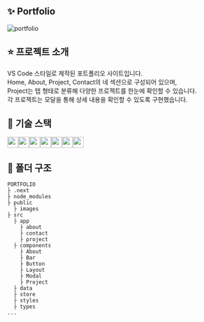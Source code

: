 ## ✨ Portfolio

![portfolio](https://github.com/user-attachments/assets/f835fa67-89d2-4f63-83b5-4f846f99c435)

## ⭐ 프로젝트 소개

VS Code 스타일로 제작된 포트폴리오 사이트입니다.<br/> Home, About, Project, Contact의 네 섹션으로 구성되어 있으며,<br/> Project는 탭 형태로 분류해 다양한 프로젝트를 한눈에 확인할 수 있습니다.<br/> 각 프로젝트는 모달을 통해 상세 내용을 확인할 수 있도록 구현했습니다.

## 🔨 기술 스택

<img src="https://img.shields.io/badge/next.js-000000?style=flat-square&logo=next.js&logoColor=white" height="25"/><img src="https://img.shields.io/badge/react-61DAFB?style=flat-square&logo=react&logoColor=black" height="25"/><img src="https://img.shields.io/badge/typescript-3178C6?style=flat-square&logo=typeScript&logoColor=white" height="25"/><img src="https://img.shields.io/badge/sass-CC6699?style=flat-square&logo=sass&logoColor=white" height="25"/><img src="https://img.shields.io/badge/zustand-FA7D19?style=flat-square&logoColor=white" height="25"/><img src="https://img.shields.io/badge/react icons-6CB86A?style=flat-square&logoColor=white" height="25"/><img src="https://img.shields.io/badge/react simple typewriter-9266CC?style=flat-square&logoColor=white" height="25"/>

## 📝 폴더 구조

```
PORTFOLIO
├ .next
├ node_modules
├ public
  ├ images
├ src
  ├ app
    ├ about
    ├ contact
    ├ project
  ├ components
    ├ About
    ├ Bar
    ├ Button
    ├ Layout
    ├ Modal
    ├ Project
  ├ data
  ├ store
  ├ styles
  ├ types
...
```
